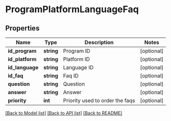 # ProgramPlatformLanguageFaq

## Properties
Name | Type | Description | Notes
------------ | ------------- | ------------- | -------------
**id_program** | **string** | Program ID | [optional] 
**id_platform** | **string** | Platform ID | [optional] 
**id_language** | **string** | Language ID | [optional] 
**id_faq** | **string** | Faq ID | [optional] 
**question** | **string** | Question | [optional] 
**answer** | **string** | Answer | [optional] 
**priority** | **int** | Priority used to order the faqs | [optional] 

[[Back to Model list]](../README.md#documentation-for-models) [[Back to API list]](../README.md#documentation-for-api-endpoints) [[Back to README]](../README.md)

